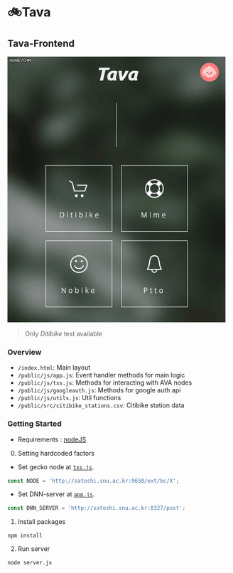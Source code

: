 # :bike:Tava
## Tava-Frontend
![](images/preview.gif)
> Only *Ditibike* test available

### Overview
* `/index.html`: Main layout
* `/public/js/app.js`: Event handler methods for main logic
* `/public/js/txs.js`: Methods for interacting with AVA nodes
* `/public/js/googleauth.js`: Methods for google auth api
* `/public/js/utils.js`: Util functions
* `/public/src/citibike_stations.csv`: Citibike station data

### Getting Started
* Requirements : [nodeJS](https://nodejs.org/en/download/)

0. Setting hardcoded factors

* Set gecko node at [`txs.js`](https://github.com/t-ava/tava-frontend/blob/66a17e550e5ca30b5047898738a95dd6d5a34314/frontend/public/js/txs.js#L15).

```javascript
const NODE = 'http://satoshi.snu.ac.kr:9650/ext/bc/X';
```

* Set DNN-server at [`app.js`](https://github.com/t-ava/tava-frontend/blob/66a17e550e5ca30b5047898738a95dd6d5a34314/frontend/public/js/app.js#L17).

```javascript
const DNN_SERVER = 'http://satoshi.snu.ac.kr:8327/post';
```

1. Install packages
```
npm install
```

2. Run server
```
node server.js
```
